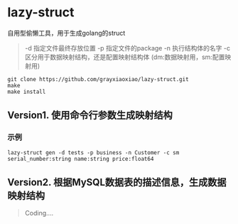# lazy-struct
自用型偷懒工具，用于生成golang的struct
> -d 指定文件最终存放位置
> -p 指定文件的package
> -n 执行结构体的名字
> -c 区分用于数据映射结构，还是配置映射结构体 (dm:数据映射用，sm:配置映射用)

```
git clone https://github.com/grayxiaoxiao/lazy-struct.git
make
make install
```

## Version1. 使用命令行参数生成映射结构
### 示例
```
lazy-struct gen -d tests -p business -n Customer -c sm serial_number:string name:string price:float64
```

## Version2. 根据MySQL数据表的描述信息，生成数据映射结构
> Coding....
